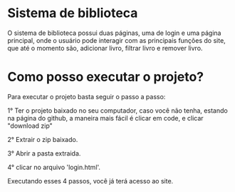 
# Sistema de biblioteca

O sistema de biblioteca possui duas páginas, uma de login e uma página principal, onde o usuário pode interagir com as principais funções do site, que até o momento são, adicionar livro, filtrar livro e remover livro.

# Como posso executar o projeto?

Para executar o projeto basta seguir o passo a passo:

1° Ter o projeto baixado no seu computador, caso você não tenha, estando na página do github, a maneira mais fácil é clicar em code, e clicar "download zip"

2° Extrair o zip baixado.

3° Abrir a pasta extraida.

4° clicar no arquivo 'login.html'.

Executando esses 4 passos, você já terá acesso ao site.

